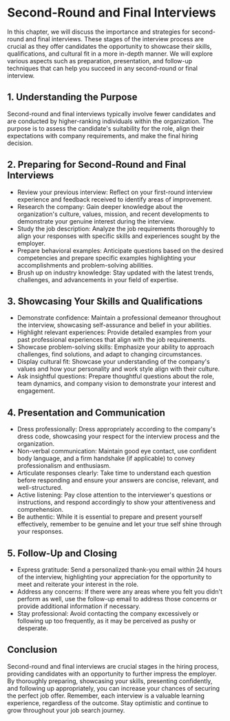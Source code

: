 Second-Round and Final Interviews
==========================================

In this chapter, we will discuss the importance and strategies for second-round and final interviews. These stages of the interview process are crucial as they offer candidates the opportunity to showcase their skills, qualifications, and cultural fit in a more in-depth manner. We will explore various aspects such as preparation, presentation, and follow-up techniques that can help you succeed in any second-round or final interview.

1\. Understanding the Purpose
----------------------------

Second-round and final interviews typically involve fewer candidates and are conducted by higher-ranking individuals within the organization. The purpose is to assess the candidate's suitability for the role, align their expectations with company requirements, and make the final hiring decision.

2\. Preparing for Second-Round and Final Interviews
--------------------------------------------------

* Review your previous interview: Reflect on your first-round interview experience and feedback received to identify areas of improvement.
* Research the company: Gain deeper knowledge about the organization's culture, values, mission, and recent developments to demonstrate your genuine interest during the interview.
* Study the job description: Analyze the job requirements thoroughly to align your responses with specific skills and experiences sought by the employer.
* Prepare behavioral examples: Anticipate questions based on the desired competencies and prepare specific examples highlighting your accomplishments and problem-solving abilities.
* Brush up on industry knowledge: Stay updated with the latest trends, challenges, and advancements in your field of expertise.

3\. Showcasing Your Skills and Qualifications
--------------------------------------------

* Demonstrate confidence: Maintain a professional demeanor throughout the interview, showcasing self-assurance and belief in your abilities.
* Highlight relevant experiences: Provide detailed examples from your past professional experiences that align with the job requirements.
* Showcase problem-solving skills: Emphasize your ability to approach challenges, find solutions, and adapt to changing circumstances.
* Display cultural fit: Showcase your understanding of the company's values and how your personality and work style align with their culture.
* Ask insightful questions: Prepare thoughtful questions about the role, team dynamics, and company vision to demonstrate your interest and engagement.

4\. Presentation and Communication
---------------------------------

* Dress professionally: Dress appropriately according to the company's dress code, showcasing your respect for the interview process and the organization.
* Non-verbal communication: Maintain good eye contact, use confident body language, and a firm handshake (if applicable) to convey professionalism and enthusiasm.
* Articulate responses clearly: Take time to understand each question before responding and ensure your answers are concise, relevant, and well-structured.
* Active listening: Pay close attention to the interviewer's questions or instructions, and respond accordingly to show your attentiveness and comprehension.
* Be authentic: While it is essential to prepare and present yourself effectively, remember to be genuine and let your true self shine through your responses.

5\. Follow-Up and Closing
------------------------

* Express gratitude: Send a personalized thank-you email within 24 hours of the interview, highlighting your appreciation for the opportunity to meet and reiterate your interest in the role.
* Address any concerns: If there were any areas where you felt you didn't perform as well, use the follow-up email to address those concerns or provide additional information if necessary.
* Stay professional: Avoid contacting the company excessively or following up too frequently, as it may be perceived as pushy or desperate.

Conclusion
----------

Second-round and final interviews are crucial stages in the hiring process, providing candidates with an opportunity to further impress the employer. By thoroughly preparing, showcasing your skills, presenting confidently, and following up appropriately, you can increase your chances of securing the perfect job offer. Remember, each interview is a valuable learning experience, regardless of the outcome. Stay optimistic and continue to grow throughout your job search journey.
